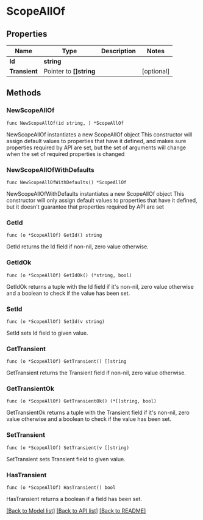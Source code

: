 # ScopeAllOf

## Properties

Name | Type | Description | Notes
------------ | ------------- | ------------- | -------------
**Id** | **string** |  |
**Transient** | Pointer to **[]string** |  | [optional]

## Methods

### NewScopeAllOf

`func NewScopeAllOf(id string, ) *ScopeAllOf`

NewScopeAllOf instantiates a new ScopeAllOf object
This constructor will assign default values to properties that have it defined,
and makes sure properties required by API are set, but the set of arguments
will change when the set of required properties is changed

### NewScopeAllOfWithDefaults

`func NewScopeAllOfWithDefaults() *ScopeAllOf`

NewScopeAllOfWithDefaults instantiates a new ScopeAllOf object
This constructor will only assign default values to properties that have it defined,
but it doesn't guarantee that properties required by API are set

### GetId

`func (o *ScopeAllOf) GetId() string`

GetId returns the Id field if non-nil, zero value otherwise.

### GetIdOk

`func (o *ScopeAllOf) GetIdOk() (*string, bool)`

GetIdOk returns a tuple with the Id field if it's non-nil, zero value otherwise
and a boolean to check if the value has been set.

### SetId

`func (o *ScopeAllOf) SetId(v string)`

SetId sets Id field to given value.


### GetTransient

`func (o *ScopeAllOf) GetTransient() []string`

GetTransient returns the Transient field if non-nil, zero value otherwise.

### GetTransientOk

`func (o *ScopeAllOf) GetTransientOk() (*[]string, bool)`

GetTransientOk returns a tuple with the Transient field if it's non-nil, zero value otherwise
and a boolean to check if the value has been set.

### SetTransient

`func (o *ScopeAllOf) SetTransient(v []string)`

SetTransient sets Transient field to given value.

### HasTransient

`func (o *ScopeAllOf) HasTransient() bool`

HasTransient returns a boolean if a field has been set.


[[Back to Model list]](../README.md#documentation-for-models) [[Back to API list]](../README.md#documentation-for-api-endpoints) [[Back to README]](../README.md)

